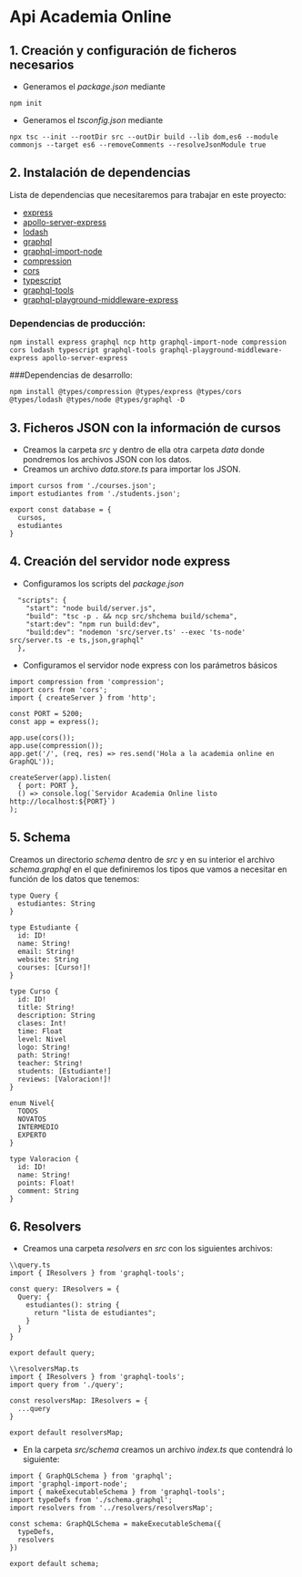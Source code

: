 # Api Academia Online

## 1. Creación y configuración de ficheros necesarios

- Generamos el *package.json* mediante 
~~~
npm init
~~~

- Generamos el *tsconfig.json* mediante 
~~~
npx tsc --init --rootDir src --outDir build --lib dom,es6 --module commonjs --target es6 --removeComments --resolveJsonModule true
~~~

## 2. Instalación de dependencias
Lista de dependencias que necesitaremos para trabajar en este proyecto:
- [express](https://www.npmjs.com/package/express)
- [apollo-server-express](https://www.npmjs.com/package/apollo-server-express)
- [lodash](https://www.npmjs.com/package/lodash)
- [graphql](https://www.npmjs.com/package/graphql)
- [graphql-import-node](https://www.npmjs.com/package/graphql-import-node)
- [compression](https://www.npmjs.com/package/compression)
- [cors](https://www.npmjs.com/package/cors)
- [typescript](https://www.npmjs.com/package/typescript)
- [graphql-tools](https://www.npmjs.com/package/graphql-tools)
- [graphql-playground-middleware-express](https://www.npmjs.com/package/graphql-playground-middleware-express)

### Dependencias de producción:
~~~
npm install express graphql ncp http graphql-import-node compression cors lodash typescript graphql-tools graphql-playground-middleware-express apollo-server-express
~~~

###Dependencias de desarrollo:
~~~
npm install @types/compression @types/express @types/cors @types/lodash @types/node @types/graphql -D
~~~

## 3. Ficheros JSON con la información de cursos
- Creamos la carpeta *src* y dentro de ella otra carpeta *data* donde pondremos los archivos JSON con los datos.
- Creamos un archivo *data.store.ts* para importar los JSON.

~~~
import cursos from './courses.json';
import estudiantes from './students.json';

export const database = {
  cursos,
  estudiantes
}
~~~

## 4. Creación del servidor node express
- Configuramos los scripts del *package.json*

~~~
  "scripts": {
    "start": "node build/server.js",
    "build": "tsc -p . && ncp src/shchema build/schema",
    "start:dev": "npm run build:dev",
    "build:dev": "nodemon 'src/server.ts' --exec 'ts-node' src/server.ts -e ts,json,graphql"
  },
~~~

- Configuramos el servidor node express con los parámetros básicos

~~~
import compression from 'compression';
import cors from 'cors';
import { createServer } from 'http';

const PORT = 5200;
const app = express();

app.use(cors());
app.use(compression());
app.get('/', (req, res) => res.send('Hola a la academia online en GraphQL'));

createServer(app).listen(
  { port: PORT },
  () => console.log(`Servidor Academia Online listo http://localhost:${PORT}`)
);
~~~

## 5. Schema

Creamos un directorio *schema* dentro de *src* y en su interior el archivo *schema.graphql* en el que definiremos los tipos que vamos a necesitar en función de los datos que tenemos:

~~~
type Query {
  estudiantes: String
}

type Estudiante {
  id: ID!
  name: String!
  email: String!
  website: String
  courses: [Curso!]!
}

type Curso {
  id: ID!
  title: String!
  description: String
  clases: Int!
  time: Float
  level: Nivel
  logo: String!
  path: String!
  teacher: String!
  students: [Estudiante!]
  reviews: [Valoracion!]!
}

enum Nivel{
  TODOS
  NOVATOS
  INTERMEDIO
  EXPERTO
}

type Valoracion {
  id: ID!
  name: String!
  points: Float!
  comment: String
}
~~~

## 6. Resolvers

- Creamos una carpeta *resolvers* en *src* con los siguientes archivos:

~~~
\\query.ts
import { IResolvers } from 'graphql-tools';

const query: IResolvers = {
  Query: {
    estudiantes(): string {
      return "lista de estudiantes";
    }
  }
}

export default query;
~~~


~~~
\\resolversMap.ts
import { IResolvers } from 'graphql-tools';
import query from './query';

const resolversMap: IResolvers = {
  ...query
}

export default resolversMap;
~~~

- En la carpeta *src/schema* creamos un archivo *index.ts* que contendrá lo siguiente:

~~~
import { GraphQLSchema } from 'graphql';
import 'graphql-import-node';
import { makeExecutableSchema } from 'graphql-tools';
import typeDefs from './schema.graphql';
import resolvers from '../resolvers/resolversMap';

const schema: GraphQLSchema = makeExecutableSchema({
  typeDefs,
  resolvers
})

export default schema;
~~~
